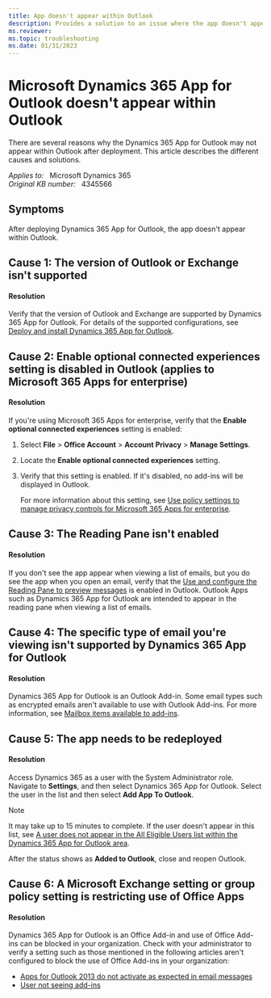 ```yaml
---
title: App doesn't appear within Outlook
description: Provides a solution to an issue where the app doesn't appear within Outlook after deploying Dynamics 365 App for Outlook.
ms.reviewer: 
ms.topic: troubleshooting
ms.date: 01/31/2023
---
```

# Microsoft Dynamics 365 App for Outlook doesn't appear within Outlook

There are several reasons why the Dynamics 365 App for Outlook may not appear within Outlook after deployment. This article describes the different causes and solutions.

_Applies to:_ &nbsp; Microsoft Dynamics 365  
_Original KB number:_ &nbsp; 4345566

## Symptoms

After deploying Dynamics 365 App for Outlook, the app doesn't appear within Outlook.

## Cause 1: The version of Outlook or Exchange isn't supported

#### Resolution

Verify that the version of Outlook and Exchange are supported by Dynamics 365 App for Outlook. For details of the supported configurations, see [Deploy and install Dynamics 365 App for Outlook](/dynamics365/outlook-app/deploy-dynamics-365-app-for-outlook).

## Cause 2: Enable optional connected experiences setting is disabled in Outlook (applies to Microsoft 365 Apps for enterprise)

#### Resolution

If you're using Microsoft 365 Apps for enterprise, verify that the **Enable optional connected experiences** setting is enabled:

1. Select **File** > **Office Account** > **Account Privacy** > **Manage Settings**.
2. Locate the **Enable optional connected experiences** setting.
3. Verify that this setting is enabled. If it's disabled, no add-ins will be displayed in Outlook.

    For more information about this setting, see [Use policy settings to manage privacy controls for Microsoft 365 Apps for enterprise](/deployoffice/privacy/manage-privacy-controls).

## Cause 3: The Reading Pane isn't enabled

#### Resolution

If you don't see the app appear when viewing a list of emails, but you do see the app when you open an email, verify that the [Use and configure the Reading Pane to preview messages](https://support.microsoft.com/office/2fd687ed-7fc4-4ae3-8eab-9f9b8c6d53f0) is enabled in Outlook. Outlook Apps such as Dynamics 365 App for Outlook are intended to appear in the reading pane when viewing a list of emails.

## Cause 4: The specific type of email you're viewing isn't supported by Dynamics 365 App for Outlook

#### Resolution

Dynamics 365 App for Outlook is an Outlook Add-in. Some email types such as encrypted emails aren't available to use with Outlook Add-ins. For more information, see [Mailbox items available to add-ins](/office/dev/add-ins/outlook/outlook-add-ins-overview#mailbox-items-available-to-add-ins).

## Cause 5: The app needs to be redeployed

#### Resolution

Access Dynamics 365 as a user with the System Administrator role. Navigate to **Settings**, and then select Dynamics 365 App for Outlook. Select the user in the list and then select **Add App To Outlook**.

> [!NOTE]
> It may take up to 15 minutes to complete. If the user doesn't appear in this list, see [A user does not appear in the All Eligible Users list within the Dynamics 365 App for Outlook area](a-user-disappears-all-eligible-users.md).

After the status shows as **Added to Outlook**, close and reopen Outlook.

## Cause 6: A Microsoft Exchange setting or group policy setting is restricting use of Office Apps

#### Resolution

Dynamics 365 App for Outlook is an Office Add-in and use of Office Add-ins can be blocked in your organization. Check with your administrator to verify a setting such as those mentioned in the following articles aren't configured to block the use of Office Add-ins in your organization:

- [Apps for Outlook 2013 do not activate as expected in email messages](/outlook/troubleshoot/user-interface/apps-for-outlook-2013-do-not-activate-as-expected)
- [User not seeing add-ins](/office365/troubleshoot/access-management/user-not-seeing-add-ins#for-outlook-2016)
